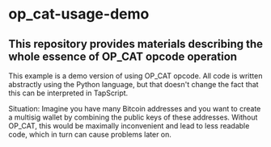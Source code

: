 # op_cat-usage-demo
## This repository provides materials describing the whole essence of OP_CAT opcode operation
This example is a demo version of using OP_CAT opcode. All code is written abstractly using the Python language, but that doesn't change the fact that this can be interpreted in TapScript.

Situation: Imagine you have many Bitcoin addresses and you want to create a multisig wallet by combining the public keys of these addresses. Without OP_CAT, this would be maximally inconvenient and lead to less readable code, which in turn can cause problems later on.
